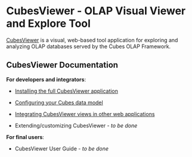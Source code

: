 CubesViewer - OLAP Visual Viewer and Explore Tool
=================================================

[CubesViewer](https://github.com/jjmontesl/cubesviewer) is a visual, web-based tool application for exploring and analyzing OLAP databases served by the Cubes OLAP Framework.


CubesViewer Documentation
-------------------------

**For developers and integrators**:

* [Installing the full CubesViewer application](cubesviewer-gui-installation.md)
* [Configuring your Cubes data model](cubesviewer-model.md)
* [Integrating CubesViewer views in other web applications](cubesviewer-static.md)

* Extending/customizing CubesViewer - _to be done_

**For final users**:

* CubesViewer User Guide - _to be done_

